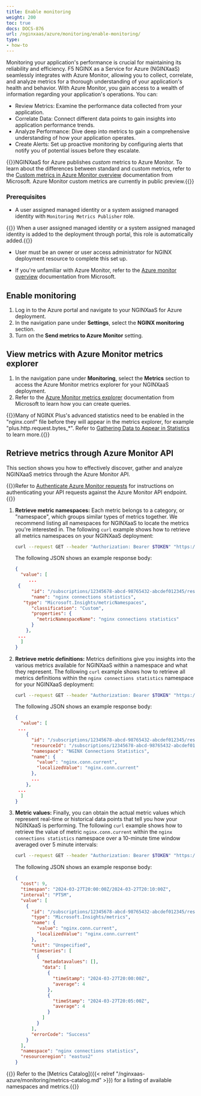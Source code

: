 ```yaml
---
title: Enable monitoring
weight: 200
toc: true
docs: DOCS-876
url: /nginxaas/azure/monitoring/enable-monitoring/
type:
- how-to
---
```


Monitoring your application's performance is crucial for maintaining its reliability and efficiency. F5 NGINX as a Service for Azure (NGINXaaS) seamlessly integrates with Azure Monitor, allowing you to collect, correlate, and analyze metrics for a thorough understanding of your application's health and behavior. With Azure Monitor, you gain access to a wealth of information regarding your application's operations. You can:

- Review Metrics: Examine the performance data collected from your application.
- Correlate Data: Connect different data points to gain insights into application performance trends.
- Analyze Performance: Dive deep into metrics to gain a comprehensive understanding of how your application operates.
- Create Alerts: Set up proactive monitoring by configuring alerts that notify you of potential issues before they escalate.

{{<note>}}NGINXaaS for Azure publishes *custom* metrics to Azure Monitor. To learn about the differences between standard and custom metrics, refer to the [Custom metrics in Azure Monitor overview](https://docs.microsoft.com/en-us/azure/azure-monitor/essentials/metrics-custom-overview) documentation from Microsoft. Azure Monitor custom metrics are currently in public preview.{{</note>}}


### Prerequisites

- A user assigned managed identity or a system assigned managed identity with `Monitoring Metrics Publisher` role.

{{<note>}} When a user assigned managed identity or a system assigned managed identity is added to the deployment through portal, this role is automatically added.{{</note>}}

- User must be an owner or user access administrator for NGINX deployment resource to complete this set up.

- If you're unfamiliar with Azure Monitor, refer to the [Azure monitor overview](https://docs.microsoft.com/en-us/azure/azure-monitor/overview) documentation from Microsoft.

## Enable monitoring

1. Log in to the Azure portal and navigate to your NGINXaaS for Azure deployment.
2. In the navigation pane under **Settings**, select the **NGINX monitoring** section.
3. Turn on the **Send metrics to Azure Monitor** setting.

## View metrics with Azure Monitor metrics explorer

1. In the navigation pane under **Monitoring**, select the **Metrics** section to access the Azure Monitor metrics explorer for your NGINXaaS deployment.
2. Refer to the [Azure Monitor metrics explorer](https://docs.microsoft.com/en-us/azure/azure-monitor/essentials/metrics-getting-started) documentation from Microsoft to learn how you can create queries.

{{<note>}}Many of NGINX Plus's advanced statistics need to be enabled in the "nginx.conf" file before they will appear in the metrics explorer, for example "plus.http.request.bytes_*". Refer to [Gathering Data to Appear in Statistics](https://docs.nginx.com/nginx/admin-guide/monitoring/live-activity-monitoring/#gathering-data-to-appear-in-statistics) to learn more.{{</note>}}

## Retrieve metrics through Azure Monitor API

This section shows you how to effectively discover, gather and analyze NGINXaaS metrics through the Azure Monitor API.

{{<note>}}Refer to [Authenticate Azure Monitor requests](https://learn.microsoft.com/en-us/azure/azure-monitor/essentials/rest-api-walkthrough?tabs=portal#authenticate-azure-monitor-requests) for instructions on authenticating your API requests against the Azure Monitor API endpoint.{{</note>}}

1. **Retrieve metric namespaces:** Each metric belongs to a category, or "namespace", which groups similar types of metrics together. We recommend listing all namespaces for NGINXaaS to locate the metrics you're interested in. The following `curl` example shows how to retrieve all metrics namespaces on your NGINXaaS deployment:

   ```bash
   curl --request GET --header "Authorization: Bearer $TOKEN" "https://management.azure.com/subscriptions/12345678-abcd-98765432-abcdef012345/resourceGroups/my-nginx-rg/providers/NGINX.NGINXPLUS/nginxDeployments/my-nginx-dep/providers/microsoft.insights/metricNamespaces?api-version=2024-02-01"
   ```

   The following JSON shows an example response body:

   ```json
   {
     "value": [
    	...
   	{
         "id": "/subscriptions/12345678-abcd-98765432-abcdef012345/resourceGroups/my-nginx-rg/providers/NGINX.NGINXPLUS/nginxDeployments/my-nginx-dep/providers/microsoft.insights/metricNamespaces/NGINX Connections Statistics",
         "name": "nginx connections statistics",
   	  "type": "Microsoft.Insights/metricNamespaces",
         "classification": "Custom",
         "properties": {
           "metricNamespaceName": "nginx connections statistics"
         }
       },
   	...
     ]
   }
   ```

2. **Retrieve metric definitions:** Metrics definitions give you insights into the various metrics available for NGINXaaS within a namespace and what they represent. The following `curl` example shows how to retrieve all metrics definitions within the `nginx connections statistics` namespace for your NGINXaaS deployment:

   ```bash
   curl --request GET --header "Authorization: Bearer $TOKEN" "https://management.azure.com/subscriptions/12345678-abcd-98765432-abcdef012345/resourceGroups/my-nginx-rg/providers/NGINX.NGINXPLUS/nginxDeployments/my-nginx-dep/providers/microsoft.insights/metricDefinitions?metricnamespace=nginx%20connections%20statistics&api-version=2024-02-01"
   ```

   The following JSON shows an example response body:

   ```json
   {
     "value": [
   	...
       {
         "id": "/subscriptions/12345678-abcd-98765432-abcdef012345/resourceGroups/my-nginx-rg/providers/NGINX.NGINXPLUS/nginxDeployments/my-nginx-dep/providers/microsoft.insights/metricdefinitions/Nginx Connections Statistics/nginx.conn.current",
         "resourceId": "/subscriptions/12345678-abcd-98765432-abcdef012345/resourceGroups/my-nginx-rg/providers/NGINX.NGINXPLUS/nginxDeployments/my-nginx-deployment",
         "namespace": "NGINX Connections Statistics",
         "name": {
           "value": "nginx.conn.current",
           "localizedValue": "nginx.conn.current"
         },
         ...
       },
   	...
     ]
   }
   ```

3. **Metric values:** Finally, you can obtain the actual metric values which represent real-time or historical data points that tell you how your NGINXaaS is performing. The following `curl` example shows how to retrieve the value of metric `nginx.conn.current` within the `nginx connections statistics` namespace over a 10-minute time window averaged over 5 minute intervals:

   ```bash
   curl --request GET --header "Authorization: Bearer $TOKEN" "https://management.azure.com/subscriptions/12345678-abcd-98765432-abcdef012345/resourceGroups/my-nginx-rg/providers/NGINX.NGINXPLUS/nginxDeployments/my-nginx-dep/providers/microsoft.insights/metrics?metricnamespace=nginx%20connections%20statistics&metricnames=nginx.conn.current&timespan=2024-03-27T20:00:00Z/2024-03-27T20:10:00Z&aggregation=Average&interval=PT5M&api-version=2024-02-01"
   ```

   The following JSON shows an example response body:

   ```json
   {
     "cost": 9,
     "timespan": "2024-03-27T20:00:00Z/2024-03-27T20:10:00Z",
     "interval": "PT5M",
     "value": [
       {
         "id": "/subscriptions/12345678-abcd-98765432-abcdef012345/resourceGroups/my-nginx-rg/providers/NGINX.NGINXPLUS/nginxDeployments/my-nginx-dep/providers/Microsoft.Insights/metrics/nginx.conn.current",
         "type": "Microsoft.Insights/metrics",
         "name": {
           "value": "nginx.conn.current",
           "localizedValue": "nginx.conn.current"
         },
         "unit": "Unspecified",
         "timeseries": [
           {
             "metadatavalues": [],
             "data": [
               {
                 "timeStamp": "2024-03-27T20:00:00Z",
                 "average": 4
               },
               {
                 "timeStamp": "2024-03-27T20:05:00Z",
                 "average": 4
               }
             ]
           }
         ],
         "errorCode": "Success"
       }
     ],
     "namespace": "nginx connections statistics",
     "resourceregion": "eastus2"
   }
   ```

{{<note>}} Refer to the [Metrics Catalog]({{< relref "/nginxaas-azure/monitoring/metrics-catalog.md" >}}) for a listing of available namespaces and metrics.{{</note>}}
